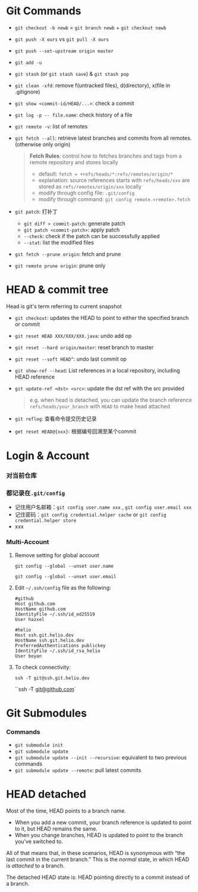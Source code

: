 # Git Commands

- `git checkout -b newb` = `git branch newb` + `git checkout newb`

- `git push -X ours` vs `git pull -X ours`

- `git push --set-upstream origin master`

- `git add -u`

- `git stash` (or `git stash save`) & `git stash pop`

- `git clean -xfd`: remove f(untracked files), d(directory), x(file in .gitignore)

- `git show <commit-id/HEAD/...>`: check a commit

- `git log -p -- file.name`: check history of a file

- `git remote -v`: list of remotes

- `git fetch --all`: retrieve latest branches and commits from all remotes. (otherwise only origin)

  > **Fetch Rules**: control how to fetches branches and tags from a remote repository and stores locally
  >
  > - default: `fetch = +refs/heads/*:refs/remotes/origin/*`
  > - explanation: source references starts with `refs/heads/xxx` are stored as `refs/remotes/origin/xxx` locally
  > - modify through config file: `.git/config`
  > - modify through command: `git config remote.<remote>.fetch`

- `git patch`: 打补丁
  - `git diff > commit-patch`: generate patch
  -  `git patch <commit-patch>`: apply patch
    - `--check`: check if the patch can be successfully applied
    - `--stat`: list the modified files  


- `git fetch --prune origin`: fetch and prune

- `git remote prune origin`: prune only

  

 

# HEAD & commit tree

Head is git's term referring to current snapshot

- `git checkout`: updates the HEAD to point to either the specified branch or commit

- `git reset HEAD XXX/XXX/XXX.java`: undo add op

- `git reset --hard origin/master`: reset branch to master

- `git reset --soft HEAD^`: undo last commit op

- `git show-ref --head`: List references in a local repository, including HEAD reference

- `git update-ref <dst> <src>`: update the dst ref with the src provided

  > e.g. when head is detached, you can update the branch reference `refs/heads/your_branch` with `HEAD` to make head attached

- `git reflog`: 查看命令提交历史记录

- `get reset HEAD@{xxx}`: 根据编号回溯至某个commit



# Login & Account

### 对当前仓库

###  都记录在`.git/config` 

- 记住用户名邮箱：`git config user.name xxx` , `git config user.email xxx`
- 记住密码：`git config credential.helper cache` or `git config credential.helper store`
- xxx

### Multi-Account

1. Remove setting for global account

   `git config --global --unset user.name`

   `git config --global --unset user.email` 

2. Edit `~/.ssh/config` file as the following:

   ```config
   #github  
   Host github.com   
   HostName github.com   
   IdentityFile ~/.ssh/id_ed25519   
   User hazxel
   
   #helio  
   Host ssh.git.helio.dev   
   HostName ssh.git.helio.dev   
   PreferredAuthentications publickey   
   IdentityFile ~/.ssh/id_rsa_helio   
   User boyan
   ```

3. To check connectivity: 

   `ssh -T git@ssh.git.helio.dev`

   ``ssh -T git@github.com`



# Git Submodules

### Commands

- `git submodule init`
- `git submodule update`
- `git submodule update --init --recursive`: equivalent to two previous commands
- `git submodule update --remote`: pull latest commits



# HEAD detached

Most of the time, HEAD points to a branch name. 

- When you add a new commit, your branch reference is updated to point to it, but HEAD remains the same. 
- When you change branches, HEAD is updated to point to the branch you’ve switched to. 

All of that means that, in these scenarios, HEAD is synonymous with “the last commit in the current branch.” This is the *normal* state, in which HEAD is *attached* to a branch.

The detached HEAD state is: HEAD pointing directly to a commit instead of a branch.
